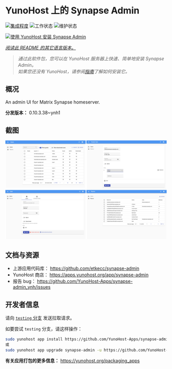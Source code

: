 <!--
注意：此 README 由 <https://github.com/YunoHost/apps/tree/master/tools/readme_generator> 自动生成
请勿手动编辑。
-->

# YunoHost 上的 Synapse Admin

[![集成程度](https://apps.yunohost.org/badge/integration/synapse-admin)](https://ci-apps.yunohost.org/ci/apps/synapse-admin/)
![工作状态](https://apps.yunohost.org/badge/state/synapse-admin)
![维护状态](https://apps.yunohost.org/badge/maintained/synapse-admin)

[![使用 YunoHost 安装 Synapse Admin](https://install-app.yunohost.org/install-with-yunohost.svg)](https://install-app.yunohost.org/?app=synapse-admin)

*[阅读此 README 的其它语言版本。](./ALL_README.md)*

> *通过此软件包，您可以在 YunoHost 服务器上快速、简单地安装 Synapse Admin。*  
> *如果您还没有 YunoHost，请参阅[指南](https://yunohost.org/install)了解如何安装它。*

## 概况

An admin UI for Matrix Synapse homeserver. 


**分发版本：** 0.10.3.38~ynh1

## 截图

![Synapse Admin 的截图](./doc/screenshots/screenshots.jpg)

## 文档与资源

- 上游应用代码库： <https://github.com/etkecc/synapse-admin>
- YunoHost 商店： <https://apps.yunohost.org/app/synapse-admin>
- 报告 bug： <https://github.com/YunoHost-Apps/synapse-admin_ynh/issues>

## 开发者信息

请向 [`testing` 分支](https://github.com/YunoHost-Apps/synapse-admin_ynh/tree/testing) 发送拉取请求。

如要尝试 `testing` 分支，请这样操作：

```bash
sudo yunohost app install https://github.com/YunoHost-Apps/synapse-admin_ynh/tree/testing --debug
或
sudo yunohost app upgrade synapse-admin -u https://github.com/YunoHost-Apps/synapse-admin_ynh/tree/testing --debug
```

**有关应用打包的更多信息：** <https://yunohost.org/packaging_apps>
